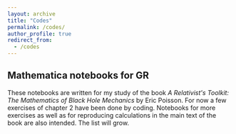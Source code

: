 ```yaml
---
layout: archive
title: "Codes"
permalink: /codes/
author_profile: true
redirect_from:
  - /codes
---
```


## Mathematica notebooks for GR

These notebooks are written for my study of the book *A Relativist's Toolkit: The Mathematics of Black Hole Mechanics* by Eric Poisson. For now a few exercises of chapter 2 have been done by coding. Notebooks for more exercises as well as for reproducing calculations in the main text of the book are also intended. The list will grow. 


